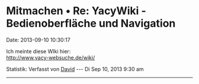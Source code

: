 Mitmachen • Re: YacyWiki - Bedienoberfläche und Navigation
==========================================================

Date: 2013-09-10 10:30:17

Ich meinte diese WIki hier:\
<http://www.yacy-websuche.de/wiki/>

Statistik: Verfasst von
[David](http://forum.yacy-websuche.de/memberlist.php?mode=viewprofile&u=8887)
--- Di Sep 10, 2013 9:30 am

------------------------------------------------------------------------
